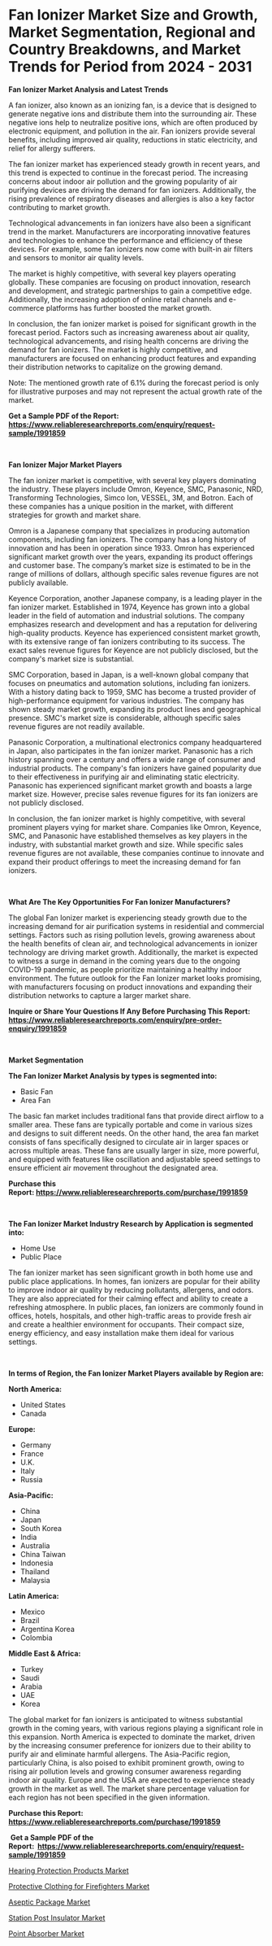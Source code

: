 <p><h1>Fan Ionizer Market Size and Growth, Market Segmentation, Regional and Country Breakdowns, and Market Trends for Period from 2024 -  2031</h1></p><p><strong>Fan Ionizer Market Analysis and Latest Trends</strong></p>
<p><p>A fan ionizer, also known as an ionizing fan, is a device that is designed to generate negative ions and distribute them into the surrounding air. These negative ions help to neutralize positive ions, which are often produced by electronic equipment, and pollution in the air. Fan ionizers provide several benefits, including improved air quality, reductions in static electricity, and relief for allergy sufferers.</p><p>The fan ionizer market has experienced steady growth in recent years, and this trend is expected to continue in the forecast period. The increasing concerns about indoor air pollution and the growing popularity of air purifying devices are driving the demand for fan ionizers. Additionally, the rising prevalence of respiratory diseases and allergies is also a key factor contributing to market growth.</p><p>Technological advancements in fan ionizers have also been a significant trend in the market. Manufacturers are incorporating innovative features and technologies to enhance the performance and efficiency of these devices. For example, some fan ionizers now come with built-in air filters and sensors to monitor air quality levels.</p><p>The market is highly competitive, with several key players operating globally. These companies are focusing on product innovation, research and development, and strategic partnerships to gain a competitive edge. Additionally, the increasing adoption of online retail channels and e-commerce platforms has further boosted the market growth.</p><p>In conclusion, the fan ionizer market is poised for significant growth in the forecast period. Factors such as increasing awareness about air quality, technological advancements, and rising health concerns are driving the demand for fan ionizers. The market is highly competitive, and manufacturers are focused on enhancing product features and expanding their distribution networks to capitalize on the growing demand.</p><p>Note: The mentioned growth rate of 6.1% during the forecast period is only for illustrative purposes and may not represent the actual growth rate of the market.</p></p>
<p><strong>Get a Sample PDF of the Report:&nbsp; <a href="https://www.reliableresearchreports.com/enquiry/request-sample/1991859">https://www.reliableresearchreports.com/enquiry/request-sample/1991859</a></strong></p>
<p>&nbsp;</p>
<p><strong>Fan Ionizer Major Market Players</strong></p>
<p><p>The fan ionizer market is competitive, with several key players dominating the industry. These players include Omron, Keyence, SMC, Panasonic, NRD, Transforming Technologies, Simco Ion, VESSEL, 3M, and Botron. Each of these companies has a unique position in the market, with different strategies for growth and market share.</p><p>Omron is a Japanese company that specializes in producing automation components, including fan ionizers. The company has a long history of innovation and has been in operation since 1933. Omron has experienced significant market growth over the years, expanding its product offerings and customer base. The company’s market size is estimated to be in the range of millions of dollars, although specific sales revenue figures are not publicly available.</p><p>Keyence Corporation, another Japanese company, is a leading player in the fan ionizer market. Established in 1974, Keyence has grown into a global leader in the field of automation and industrial solutions. The company emphasizes research and development and has a reputation for delivering high-quality products. Keyence has experienced consistent market growth, with its extensive range of fan ionizers contributing to its success. The exact sales revenue figures for Keyence are not publicly disclosed, but the company's market size is substantial.</p><p>SMC Corporation, based in Japan, is a well-known global company that focuses on pneumatics and automation solutions, including fan ionizers. With a history dating back to 1959, SMC has become a trusted provider of high-performance equipment for various industries. The company has shown steady market growth, expanding its product lines and geographical presence. SMC's market size is considerable, although specific sales revenue figures are not readily available.</p><p>Panasonic Corporation, a multinational electronics company headquartered in Japan, also participates in the fan ionizer market. Panasonic has a rich history spanning over a century and offers a wide range of consumer and industrial products. The company's fan ionizers have gained popularity due to their effectiveness in purifying air and eliminating static electricity. Panasonic has experienced significant market growth and boasts a large market size. However, precise sales revenue figures for its fan ionizers are not publicly disclosed.</p><p>In conclusion, the fan ionizer market is highly competitive, with several prominent players vying for market share. Companies like Omron, Keyence, SMC, and Panasonic have established themselves as key players in the industry, with substantial market growth and size. While specific sales revenue figures are not available, these companies continue to innovate and expand their product offerings to meet the increasing demand for fan ionizers.</p></p>
<p>&nbsp;</p>
<p><strong>What Are The Key Opportunities For Fan Ionizer Manufacturers?</strong></p>
<p><p>The global Fan Ionizer market is experiencing steady growth due to the increasing demand for air purification systems in residential and commercial settings. Factors such as rising pollution levels, growing awareness about the health benefits of clean air, and technological advancements in ionizer technology are driving market growth. Additionally, the market is expected to witness a surge in demand in the coming years due to the ongoing COVID-19 pandemic, as people prioritize maintaining a healthy indoor environment. The future outlook for the Fan Ionizer market looks promising, with manufacturers focusing on product innovations and expanding their distribution networks to capture a larger market share.</p></p>
<p><strong>Inquire or Share Your Questions If Any Before Purchasing This Report: <a href="https://www.reliableresearchreports.com/enquiry/pre-order-enquiry/1991859">https://www.reliableresearchreports.com/enquiry/pre-order-enquiry/1991859</a></strong></p>
<p>&nbsp;</p>
<p><strong>Market Segmentation</strong></p>
<p><strong>The Fan Ionizer Market Analysis by types is segmented into:</strong></p>
<p><ul><li>Basic Fan</li><li>Area Fan</li></ul></p>
<p><p>The basic fan market includes traditional fans that provide direct airflow to a smaller area. These fans are typically portable and come in various sizes and designs to suit different needs. On the other hand, the area fan market consists of fans specifically designed to circulate air in larger spaces or across multiple areas. These fans are usually larger in size, more powerful, and equipped with features like oscillation and adjustable speed settings to ensure efficient air movement throughout the designated area.</p></p>
<p><strong>Purchase this Report:&nbsp;<a href="https://www.reliableresearchreports.com/purchase/1991859">https://www.reliableresearchreports.com/purchase/1991859</a></strong></p>
<p>&nbsp;</p>
<p><strong>The Fan Ionizer Market Industry Research by Application is segmented into:</strong></p>
<p><ul><li>Home Use</li><li>Public Place</li></ul></p>
<p><p>The fan ionizer market has seen significant growth in both home use and public place applications. In homes, fan ionizers are popular for their ability to improve indoor air quality by reducing pollutants, allergens, and odors. They are also appreciated for their calming effect and ability to create a refreshing atmosphere. In public places, fan ionizers are commonly found in offices, hotels, hospitals, and other high-traffic areas to provide fresh air and create a healthier environment for occupants. Their compact size, energy efficiency, and easy installation make them ideal for various settings.</p></p>
<p>&nbsp;</p>
<p><strong>In terms of Region, the Fan Ionizer Market Players available by Region are:</strong></p>
<p>
    <p> <strong> North America: </strong>
        <ul>
            <li>United States</li>
            <li>Canada</li>
        </ul>
        </p> 
    <p> <strong> Europe: </strong>
        <ul>
            <li>Germany</li>
            <li>France</li>
            <li>U.K.</li>
            <li>Italy</li>
            <li>Russia</li>
        </ul>
        </p> 
    <p> <strong> Asia-Pacific: </strong>
        <ul>
            <li>China</li>
            <li>Japan</li>
            <li>South Korea</li>
            <li>India</li>
            <li>Australia</li>
            <li>China Taiwan</li>
            <li>Indonesia</li>
            <li>Thailand</li>
            <li>Malaysia</li>
        </ul>
        </p> 
    <p> <strong> Latin America: </strong>
        <ul>
            <li>Mexico</li>
            <li>Brazil</li>
            <li>Argentina Korea</li>
            <li>Colombia</li>
        </ul>
        </p> 
    <p> <strong> Middle East & Africa: </strong>
        <ul>
            <li>Turkey</li>
            <li>Saudi</li>
            <li>Arabia</li>
            <li>UAE</li>
            <li>Korea</li>
        </ul>
    </p>
    </p>
<p><p>The global market for fan ionizers is anticipated to witness substantial growth in the coming years, with various regions playing a significant role in this expansion. North America is expected to dominate the market, driven by the increasing consumer preference for ionizers due to their ability to purify air and eliminate harmful allergens. The Asia-Pacific region, particularly China, is also poised to exhibit prominent growth, owing to rising air pollution levels and growing consumer awareness regarding indoor air quality. Europe and the USA are expected to experience steady growth in the market as well. The market share percentage valuation for each region has not been specified in the given information.</p></p>
<p><strong>Purchase this Report: <a href="https://www.reliableresearchreports.com/purchase/1991859">https://www.reliableresearchreports.com/purchase/1991859</a></strong></p>
<p>&nbsp;<strong>Get a Sample PDF of the Report:&nbsp;&nbsp;<a href="https://www.reliableresearchreports.com/enquiry/request-sample/1991859">https://www.reliableresearchreports.com/enquiry/request-sample/1991859</a></strong></p>
<p><strong></strong></p>
<p><p><a href="https://github.com/luckyshygirl/Market-Research-Report-List-2/blob/main/hearing-protection-products-market.md">Hearing Protection Products Market</a></p><p><a href="https://github.com/vimar16th/Market-Research-Report-List-2/blob/main/protective-clothing-for-firefighters-market.md">Protective Clothing for Firefighters Market</a></p><p><a href="https://www.linkedin.com/pulse/aseptic-package-market-size-growth-forecast-from-2023--7ckhc/">Aseptic Package Market</a></p><p><a href="https://www.linkedin.com/pulse/station-post-insulator-market-size-2023-2030-global-industrial-jy6gc/">Station Post Insulator Market</a></p><p><a href="https://www.linkedin.com/pulse/point-absorber-market-size-growth-forecast-from-2023-2030-olmec/">Point Absorber Market</a></p></p>